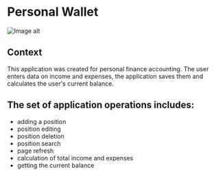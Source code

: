 # Personal Wallet

![Image alt](https://github.com/LenaSosnovskaya/overoneproject/raw/image_app.png)

## Context
This application was created for personal finance accounting. The user enters data on income and expenses, the application saves them and calculates the user's current balance.

## The set of application operations includes:
- adding a position
- position editing
- position deletion
- position search
- page refresh
- calculation of total income and expenses
- getting the current balance